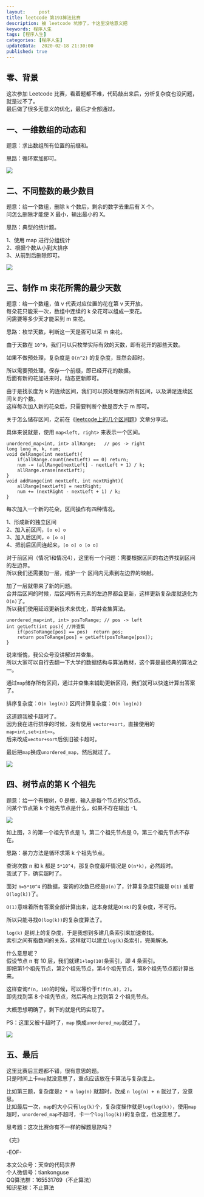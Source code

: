 ```yaml
---   
layout:     post  
title: leetcode 第193算法比赛
description: 被 leetcode 坑惨了，卡这里没啥意义把  
keywords: 程序人生  
tags: [程序人生]    
categories: [程序人生]  
updateData:  2020-02-18 21:30:00  
published: true  
---  
```



## 零、背景  


这次参加 Leetcode 比赛，看着题都不难，代码敲出来后，分析复杂度也没问题，就是过不了。  
最后做了很多无意义的优化，最后才全部通过。  


## 一、一维数组的动态和  


题意：求出数组所有位置的前缀和。  


思路：循环累加即可。  


![](http://res.tiankonguse.com/images/2020/06/14/001.png)  


## 二、不同整数的最少数目  


题意：给一个数组，删除 k 个数后，剩余的数字去重后有 X 个。  
问怎么删除才能使 X 最小，输出最小的 X。  


思路：典型的统计题。  


1、使用 map 进行分组统计  
2、根据个数从小到大排序  
3、从前到后删除即可。  


![](http://res.tiankonguse.com/images/2020/06/14/002.png)  


## 三、制作 m 束花所需的最少天数  


题意：给一个数组，值 v 代表对应位置的花在第 v 天开放。  
每朵花只能采一次，数组中连续的 k 朵花可以组成一束花。  
问需要等多少天才能采到 m 束花。  



思路：枚举天数，判断这一天是否可以采 m 束花。  


由于天数在 `10^9`，我们可以只枚举实际有效的天数，即有花开的那些天数。  


如果不做预处理，复杂度是 `O(n^2)` 的复杂度，显然会超时。  


所以需要预处理，保存一个前缀，即已经开花的数据。  
后面有新的花加进来时，动态更新即可。  


由于是找长度为 k 的连续区间，我们可以预处理保存所有区间，以及满足连续区间 k 的个数。  
这样每次加入新的花朵后，只需要判断个数是否大于 m 即可。  


关于怎么储存区间，之前在《[leetcode上的几个区间题](https://mp.weixin.qq.com/s/9mCqXMwY4GAwVcm0BHz29g)》文章分享过。  


具体来说就是，使用 `map<left, right>` 来表示一个区间。  


```
unordered_map<int, int> allRange;   // pos -> right
long long m, k, num;
void delRange(int nextLeft){
    if(allRange.count(nextLeft) == 0) return;
    num -= (allRange[nextLeft] - nextLeft + 1) / k;
    allRange.erase(nextLeft);
}
void addRange(int nextLeft, int nextRight){ 
    allRange[nextLeft] = nextRight;
    num += (nextRight - nextLeft + 1) / k;
}
```


每次加入一个新的花朵，区间操作有四种情况。  


1、形成新的独立区间  
2、加入前区间，`[o o] o`  
3、加入后区间，`o [o o]`  
4、把前后区间连起来，`[o o] o [o o]`  



对于前区间（情况1和情况4），这里有一个问题：需要根据区间的右边界找到区间的左边界。  
所以我们还需要加一层，维护一个 区间内元素到左边界的映射。  



加了一层就带来了新的问题。  
合并后区间的时候，后区间所有元素的左边界都会更新，这样更新复杂度就退化为`O(n)`了。  
所以我们使用延迟更新技术来优化，即并查集算法。  


```
unordered_map<int, int> posToRange; // pos -> left
int getLeft(int pos){ //并查集
    if(posToRange[pos] == pos)  return pos;
    return posToRange[pos] = getLeft(posToRange[pos]);
}
```


说来惭愧，我公众号没讲解过并查集。  
所以大家可以自行去翻一下大学的数据结构与算法教材，这个算是最经典的算法之一。  



通过`map`储存所有区间，通过并查集来辅助更新区间，我们就可以快速计算出答案了。  


排序复杂度：`O(n log(n))`
区间计算复杂度：`O(n log(n))`  


这道题我被卡超时了。  
因为我在进行排序的时候，没有使用 `vector+sort`，直接使用的 `map<int,set<int>>`。  
后来改成`vector+sort`后依旧被卡超时。  


最后把`map`换成`unordered_map`，然后就过了。  


![](http://res.tiankonguse.com/images/2020/06/14/003.png)  


## 四、树节点的第 K 个祖先  


题意：给一个有根树，0 是根，输入是每个节点的父节点。  
问某个节点第 k 个祖先节点是什么，如果不存在输出 -1。  


![](http://res.tiankonguse.com/images/2020/06/14/004.png)  


如上图，3 的第一个祖先节点是 1，第二个祖先节点是 0，第三个祖先节点不存在。  



思路：暴力方法是循环求第 k 个祖先节点。  


查询次数 n 和 k 都是 `5*10^4`，那复杂度最坏情况是 `O(n*k)`，必然超时。  
我试了下，确实超时了。  


面对 `n=5*10^4` 的数据，查询的次数已经是`O(n)`了，计算复杂度只能是 `O(1)` 或者 `O(log(k))`了。  


`O(1)`意味着所有答案全部计算出来，这本身就是`O(nk)`的复杂度，不可行。  


所以只能寻找`O(log(k))`的复杂度算法了。  


`log(k)` 是树上的复杂度，于是我想到多建几条索引来加速查找。  
索引之间有指数间的关系，这样就可以建立`log(k)`条索引，完美解决。  



什么意思呢？  
假设节点 n 有 10 层，我们就建`1+log(10)`条索引，即 4 条索引。  
即把第1个祖先节点，第2个祖先节点，第4个祖先节点，第8个祖先节点都计算出来。  


这样查询`f(n, 10)`的时候，可以等价于`f(f(n,8), 2)`。  
即先找到第 8 个祖先节点，然后再向上找到第 2 个祖先节点。  


大概思想明确了，剩下的就是代码实现了。  


PS：这里又被卡超时了，`map` 换成`unordered_map`就过了。  



![](http://res.tiankonguse.com/images/2020/06/14/005.png)  


## 五、最后  


这里比赛后三题都不错，很有意思的题。  
只是时间上卡`map`就没意思了，重点应该放在卡算法与复杂度上。  


比如第三题，复杂度是`2 * n log(n)` 就超时，改成 `n log(n) + n` 就过了，没意思。  
比如最后一次，`map`的大小只有`log(k)`个，复杂度操作就是`log(log(k))`，使用`map`超时，`unordered_map`不超时，卡一个`log(log(k))`的复杂度，也没意思了。  


思考题：这次比赛你有不一样的解题思路吗？  




《完》  


-EOF-  



本文公众号：天空的代码世界  
个人微信号：tiankonguse  
QQ算法群：165531769（不止算法）  
知识星球：不止算法  

